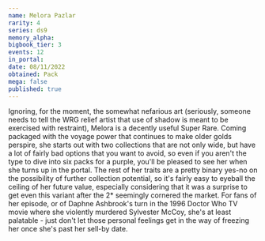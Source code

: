 ```yaml
---
name: Melora Pazlar
rarity: 4
series: ds9
memory_alpha:
bigbook_tier: 3
events: 12
in_portal:
date: 08/11/2022
obtained: Pack
mega: false
published: true
---
```


Ignoring, for the moment, the somewhat nefarious art (seriously, someone needs to tell the WRG relief artist that use of shadow is meant to be exercised with restraint), Melora is a decently useful Super Rare. Coming packaged with the voyage power that continues to make older golds perspire, she starts out with two collections that are not only wide, but have a lot of fairly bad options that you want to avoid, so even if you aren't the type to dive into six packs for a purple, you'll be pleased to see her when she turns up in the portal. The rest of her traits are a pretty binary yes-no on the possibility of further collection potential, so it's fairly easy to eyeball the ceiling of her future value, especially considering that it was a surprise to get even this variant after the 2* seemingly cornered the market. For fans of her episode, or of Daphne Ashbrook's turn in the 1996 Doctor Who TV movie where she violently murdered Sylvester McCoy, she's at least palatable - just don't let those personal feelings get in the way of freezing her once she's past her sell-by date.
